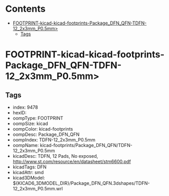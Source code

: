 



Contents
========

* [FOOTPRINT-kicad-kicad-footprints-Package_DFN_QFN-TDFN-12_2x3mm_P0.5mm>](#footprint-kicad-kicad-footprints-package_dfn_qfn-tdfn-12_2x3mm_p05mm)
	* [Tags](#tags)

# FOOTPRINT-kicad-kicad-footprints-Package_DFN_QFN-TDFN-12_2x3mm_P0.5mm>

## Tags

- index: 9478
- hexID: 
- oompType: FOOTPRINT
- oompSize: kicad
- oompColor: kicad-footprints
- oompDesc: Package_DFN_QFN
- oompIndex: TDFN-12_2x3mm_P0.5mm
- oompName: kicad-footprints/Package_DFN_QFN/TDFN-12_2x3mm_P0.5mm
- kicadDesc: TDFN, 12 Pads, No exposed, http://www.st.com/resource/en/datasheet/stm6600.pdf
- kicadTags: DFN
- kicadAttr: smd
- kicad3DModel: ${KICAD6_3DMODEL_DIR}/Package_DFN_QFN.3dshapes/TDFN-12_2x3mm_P0.5mm.wrl
